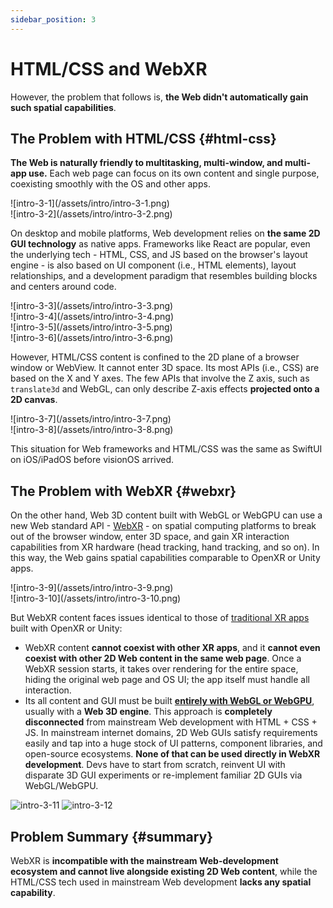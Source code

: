 ```yaml
---
sidebar_position: 3
---
```


# HTML/CSS and WebXR

However, the problem that follows is, **the Web didn't automatically gain such spatial capabilities**.

## The Problem with HTML/CSS {#html-css}

**The Web is naturally friendly to multitasking, multi-window, and multi-app use.** Each web page can focus on its own content and single purpose, coexisting smoothly with the OS and other apps.

<div className="row">
  <div className="col col--6">
    ![intro-3-1](/assets/intro/intro-3-1.png)
  </div>
  <div className="col col--6">
    ![intro-3-2](/assets/intro/intro-3-2.png)
  </div>
</div>

On desktop and mobile platforms, Web development relies on **the same 2D GUI technology** as native apps. Frameworks like React are popular, even the underlying tech - HTML, CSS, and JS based on the browser's layout engine - is also based on UI component (i.e., HTML elements), layout relationships, and a development paradigm that resembles building blocks and centers around code.

<div className="row">
  <div className="col col--6">
    ![intro-3-3](/assets/intro/intro-3-3.png)
  </div>
  <div className="col col--6">
    ![intro-3-4](/assets/intro/intro-3-4.png)
  </div>
</div>

<div className="row">
  <div className="col col--6">
    ![intro-3-5](/assets/intro/intro-3-5.png)
  </div>
  <div className="col col--6">
    ![intro-3-6](/assets/intro/intro-3-6.png)
  </div>
</div>

However, HTML/CSS content is confined to the 2D plane of a browser window or WebView. It cannot enter 3D space. Its most APIs (i.e., CSS) are based on the X and Y axes. The few APIs that involve the Z axis, such as `translate3d` and WebGL, can only describe Z-axis effects **projected onto a 2D canvas**.

<div className="row">
  <div className="col col--6">
    ![intro-3-7](/assets/intro/intro-3-7.png)
  </div>
  <div className="col col--6">
    ![intro-3-8](/assets/intro/intro-3-8.png)
  </div>
</div>

This situation for Web frameworks and HTML/CSS was the same as SwiftUI on iOS/iPadOS before visionOS arrived.

## The Problem with WebXR {#webxr}

On the other hand, Web 3D content built with WebGL or WebGPU can use a new Web standard API - [WebXR](https://developer.picoxr.com/document/web/introduce-webxr-standards/) - on spatial computing platforms to break out of the browser window, enter 3D space, and gain XR interaction capabilities from XR hardware (head tracking, hand tracking, and so on). In this way, the Web gains spatial capabilities comparable to OpenXR or Unity apps.

<div className="row">
  <div className="col col--6">
    ![intro-3-9](/assets/intro/intro-3-9.png)
  </div>
  <div className="col col--6">
    ![intro-3-10](/assets/intro/intro-3-10.png)
  </div>
</div>

But WebXR content faces issues identical to those of [traditional XR apps](./the-new-generation-of-spatial-apps#traditional-xr-apps) built with OpenXR or Unity:

- WebXR content **cannot coexist with other XR apps**, and it **cannot even coexist with other 2D Web content in the same web page**. Once a WebXR session starts, it takes over rendering for the entire space, hiding the original web page and OS UI; the app itself must handle all interaction.
- Its all content and GUI must be built [**entirely with WebGL or WebGPU**](https://developer.picoxr.com/document/web/webxr-vs-web3d/), usually with a **Web 3D engine**. This approach is **completely disconnected** from mainstream Web development with HTML + CSS + JS. In mainstream internet domains, 2D Web GUIs satisfy requirements easily and tap into a huge stock of UI patterns, component libraries, and open-source ecosystems. **None of that can be used directly in WebXR development**. Devs have to start from scratch, reinvent UI with disparate 3D GUI experiments or re-implement familiar 2D GUIs via WebGL/WebGPU.

![intro-3-11](/assets/intro/intro-3-11.png)
![intro-3-12](/assets/intro/intro-3-12.png)

## Problem Summary {#summary}

WebXR is **incompatible with the mainstream Web-development ecosystem and cannot live alongside existing 2D Web content**, while the HTML/CSS tech used in mainstream Web development **lacks any spatial capability**.
